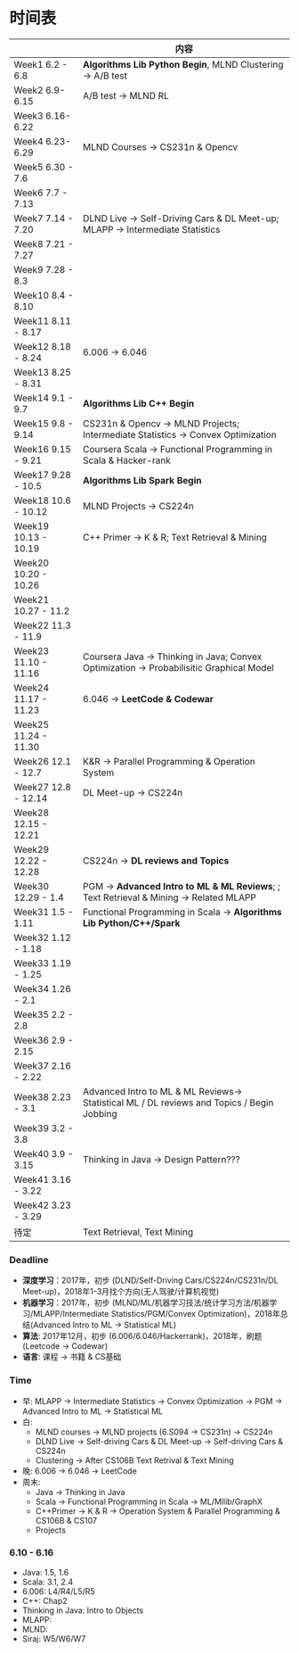 # 时间表

|                      | 内容                                       |
| -------------------- | ---------------------------------------- |
| Week1 6.2 - 6.8      | **Algorithms Lib Python Begin**, MLND Clustering -> A/B test |
| Week2 6.9-6.15       | A/B test -> MLND RL                      |
| Week3 6.16-6.22      |                                          |
| Week4 6.23-6.29      | MLND Courses -> CS231n & Opencv          |
| Week5 6.30 - 7.6     |                                          |
| Week6 7.7 - 7.13     |                                          |
| Week7 7.14 - 7.20    | DLND Live -> Self-Driving Cars & DL Meet-up; MLAPP -> Intermediate Statistics |
| Week8 7.21 - 7.27    |                                          |
| Week9 7.28 - 8.3     |                                          |
| Week10 8.4 - 8.10    |                                          |
| Week11 8.11 - 8.17   |                                          |
| Week12 8.18 - 8.24   | 6.006 -> 6.046                           |
| Week13 8.25 - 8.31   |                                          |
| Week14 9.1 - 9.7     | **Algorithms Lib C++ Begin**             |
| Week15 9.8 - 9.14    | CS231n & Opencv -> MLND Projects; Intermediate Statistics -> Convex Optimization |
| Week16 9.15 - 9.21   | Coursera Scala -> Functional Programming in Scala & Hacker-rank |
| Week17 9.28 - 10.5   | **Algorithms Lib Spark Begin**           |
| Week18 10.6 - 10.12  | MLND Projects -> CS224n                  |
| Week19 10.13 - 10.19 | C++ Primer -> K & R; Text Retrieval & Mining |
| Week20 10.20 - 10.26 |                                          |
| Week21 10.27 - 11.2  |                                          |
| Week22 11.3 - 11.9   |                                          |
| Week23 11.10 - 11.16 | Coursera Java -> Thinking in Java; Convex Optimization -> Probabilisitic Graphical Model |
| Week24 11.17 - 11.23 | 6.046 -> **LeetCode & Codewar**          |
| Week25 11.24 - 11.30 |                                          |
| Week26 12.1 - 12.7   | K&R -> Parallel Programming & Operation System |
| Week27 12.8 - 12.14  | DL Meet-up -> CS224n                     |
| Week28 12.15 - 12.21 |                                          |
| Week29 12.22 - 12.28 | CS224n -> **DL reviews and Topics**      |
| Week30 12.29 - 1.4   | PGM -> **Advanced Intro to ML & ML Reviews**; ; Text Retrieval & Mining -> Related MLAPP |
| Week31 1.5 - 1.11    | Functional Programming in Scala -> **Algorithms Lib Python/C++/Spark** |
| Week32 1.12 - 1.18   |                                          |
| Week33 1.19 - 1.25   |                                          |
| Week34 1.26 - 2.1    |                                          |
| Week35 2.2 - 2.8     |                                          |
| Week36 2.9 - 2.15    |                                          |
| Week37 2.16 - 2.22   |                                          |
| Week38 2.23 - 3.1    | Advanced Intro to ML & ML Reviews-> Statistical ML / DL reviews and Topics / Begin Jobbing |
| Week39 3.2 - 3.8     |                                          |
| Week40 3.9 - 3.15    | Thinking in Java -> Design Pattern???    |
| Week41 3.16 - 3.22   |                                          |
| Week42 3.23 - 3.29   |                                          |
| 待定                   | Text Retrieval, Text Mining              |

### Deadline

* **深度学习**：2017年，初步 (DLND/Self-Driving Cars/CS224n/CS231n/DL Meet-up)，2018年1-3月找个方向(无人驾驶/计算机视觉)
* **机器学习**：2017年，初步 (MLND/ML/机器学习技法/统计学习方法/机器学习/MLAPP/Intermediate Statistics/PGM/Convex Optimization)，2018年总结(Advanced Intro to ML -> Statistical ML)
* **算法**: 2017年12月，初步 (6.006/6.046/Hackerrank)，2018年，刷题 (Leetcode -> Codewar)
* **语言**: 课程 -> 书籍 & CS基础

### Time

* 早: MLAPP -> Intermediate Statistics -> Convex Optimization -> PGM -> Advanced Intro to ML -> Statistical ML
* 白: 
  * MLND courses -> MLND projects (6.S094 -> CS231n) -> CS224n
  * DLND Live -> Self-driving Cars & DL Meet-up -> Self-driving Cars & CS224n
  * Clustering -> After CS106B Text Retrival & Text Mining
* 晚: 6.006 -> 6.046 -> LeetCode
* 周末: 
  * Java -> Thinking in Java
  * Scala -> Functional Programming in Scala -> ML/Mllib/GraphX
  * C++Primer -> K & R -> Operation System & Parallel Programming & CS106B & CS107
  * Projects

### 6.10 - 6.16

* Java: 1.5, 1.6
* Scala: 3.1, 2.4
* 6.006: L4/R4/L5/R5
* C++: Chap2
* Thinking in Java: Intro to Objects
* MLAPP:
* MLND:
* Siraj: W5/W6/W7